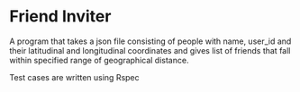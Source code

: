 # Friend Inviter
A program that takes a json file consisting of people with name, user_id and their latitudinal and longitudinal coordinates and gives list 
of friends that fall within specified range of geographical distance.

Test cases are written using Rspec

